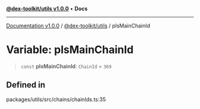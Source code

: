 [**@dex-toolkit/utils v1.0.0**](../README.md) • **Docs**

***

[Documentation v1.0.0](../../../packages.md) / [@dex-toolkit/utils](../README.md) / plsMainChainId

# Variable: plsMainChainId

> `const` **plsMainChainId**: `ChainId` = `369`

## Defined in

packages/utils/src/chains/chainIds.ts:35
